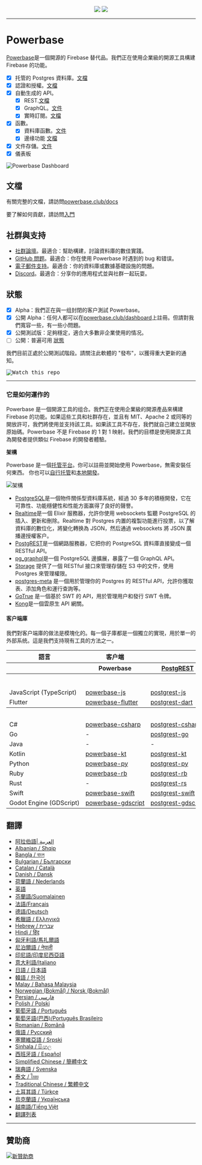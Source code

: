 <p align="center">
<img src="https://user-images.githubusercontent.com/8291514/213727234-cda046d6-28c6-491a-b284-b86c5cede25d.png#gh-light-mode-only">
<img src="https://user-images.githubusercontent.com/8291514/213727225-56186826-bee8-43b5-9b15-86e839d89393.png#gh-dark-mode-only">
</p>

---

# Powerbase

[Powerbase](https://powerbase.club)是一個開源的 Firebase 替代品。我們正在使用企業級的開源工具構建 Firebase 的功能。

- [x] 托管的 Postgres 資料庫。[文檔](https://powerbase.club/docs/guides/database)
- [x] 認證和授權。[文檔](https://powerbase.club/docs/guides/auth)
- [x] 自動生成的 API。
  - [x] REST.[文檔](https://powerbase.club/docs/guides/api#rest-api-overview)
  - [x] GraphQL。[文件](https://powerbase.club/docs/guides/api#graphql-api-overview)
  - [x] 實時訂閱。[文檔](https://powerbase.club/docs/guides/api#realtime-api-overview)
- [x] 函數。
  - [x] 資料庫函數。[文件](https://powerbase.club/docs/guides/database/functions)
  - [x] 邊缘功能 [文檔](https://powerbase.club/docs/guides/functions)
- [x] 文件存儲。[文件](https://powerbase.club/docs/guides/storage)
- [x] 儀表板

![Powerbase Dashboard](https://raw.githubusercontent.com/powerbase/powerbase/master/apps/www/public/images/github/powerbase-dashboard.png)

## 文檔

有關完整的文檔，請訪問[powerbase.club/docs](https://powerbase.club/docs)

要了解如何貢獻，請訪問[入門](../DEVELOPERS.md)

## 社群與支持

- [社群論壇](https://github.com/skorpland/powerbase/discussions)。最適合：幫助構建，討論資料庫的數佳實踐。
- [GitHub 問题](https://github.com/skorpland/powerbase/issues)。最適合：你在使用 Powerbase 时遇到的 bug 和错误。
- [電子郵件支持](https://powerbase.club/docs/support#business-support)。最適合：你的資料庫或數據基礎設施的問題。
- [Discord](https://discord.powerbase.club)。最適合：分享你的應用程式並與社群一起玩耍。

## 狀態

- [x] Alpha：我們正在與一组封閉的客户測試 Powerbase。
- [x] 公開 Alpha：任何人都可以在[powerbase.club/dashboard](https://powerbase.club/dashboard)上註冊。但請對我們寬容一些，有一些小問題。
- [x] 公開測試版：足夠穩定，適合大多數非企業使用的情况。
- [ ] 公開：普遍可用 [狀態](https://powerbase.club/docs/guides/getting-started/features#feature-status)

我們目前正處於公開測試階段。請關注此軟體的 "發布"，以獲得重大更新的通知。

<kbd><img src="https://raw.githubusercontent.com/powerbase/powerbase/d5f7f413ab356dc1a92075cb3cee4e40a957d5b1/web/static/watch-repo.gif" alt="Watch this repo"/></kbd>

---

### 它是如何運作的

Powerbase 是一個開源工具的组合。我們正在使用企業級的開源產品來構建 Firebase 的功能。如果這些工具和社群存在，並且有 MIT、Apache 2 或同等的開放許可，我們將使用並支持該工具。如果該工具不存在，我們就自己建立並開放原始碼。Powerbase 不是 Firebase 的 1 對 1 映射。我們的目標是使用開源工具為開發者提供類似 Firebase 的開發者體驗。

**架構**

Powerbase 是一個[托管平台](https://powerbase.club/dashboard)。你可以註冊並開始使用 Powerbase，無需安裝任何東西。
你也可以[自行托管](https://powerbase.club/docs/guides/hosting/overview)和[本地開發](https://powerbase.club/docs/guides/local-development)。

![架構](https://github.com/skorpland/powerbase/blob/master/apps/docs/public/img/powerbase-architecture.svg)

- [PostgreSQL](https://www.postgresql.org/)是一個物件關係型資料庫系統，經過 30 多年的積極開發，它在可靠性、功能穩健性和性能方面赢得了良好的聲譽。
- [Realtime](https://github.com/skorpland/realtime)是一個 Elixir 服務器，允許你使用 websockets 監聽 PostgreSQL 的插入、更新和刪除。Realtime 對 Postgres 内置的複製功能進行投票，以了解資料庫的數位化，將變化轉换為 JSON，然后通過 websockets 將 JSON 廣播邊授權客户。
- [PostgREST](http://postgrest.org/)是一個網路服務器，它把你的 PostgreSQL 資料庫直接變成一個 RESTful API。
- [pg_graphql](http://github.com/powerbase/pg_graphql/)是一個 PostgreSQL 邊擴展，暴露了一個 GraphQL API。
- [Storage](https://github.com/skorpland/storage-api) 提供了一個 RESTful 接口來管理存儲在 S3 中的文件，使用 Postgres 來管理權限。
- [postgres-meta](https://github.com/skorpland/postgres-meta) 是一個用於管理你的 Postgres 的 RESTful API，允許你獲取表、添加角色和運行查詢等。
- [GoTrue](https://github.com/netlify/gotrue) 是一個基於 SWT 的 API，用於管理用户和發行 SWT 令牌。
- [Kong](https://github.com/Kong/kong)是一個雲原生 API 網關。

#### 客户端庫

我們對客户端庫的做法是模塊化的。每一個子庫都是一個獨立的實現，用於單一的外部系统。這是我們支持現有工具的方法之一。

<table style="table-layout:fixed; white-space: nowrap;">
  <tr>
    <th>語言</th>
    <th>客户端</th>
    <th colspan="5">特徵-客户端(捆绑在Powerbase客户端中)</th>
  </tr>
  
  <tr>
    <th></th>
    <th>Powerbase</th>
    <th><a href="https://github.com/postgrest/postgrest" target="_blank" rel="noopener noreferrer">PostgREST</a></th>
    <th><a href="https://github.com/skorpland/gotrue" target="_blank" rel="noopener noreferrer">GoTrue</a></th>
    <th><a href="https://github.com/skorpland/realtime" target="_blank" rel="noopener noreferrer">Realtime</a></th>
    <th><a href="https://github.com/skorpland/storage-api" target="_blank" rel="noopener noreferrer">Storage</a></th>
    <th>Functions</th>
  </tr>
  <!-- TEMPLATE FOR NEW ROW -->
  <!-- START ROW
  <tr>
    <td>lang</td>
    <td><a href="https://github.com/skorpland/powerbase-lang" target="_blank" rel="noopener noreferrer">powerbase-lang</a></td>
    <td><a href="https://github.com/skorpland/postgrest-lang" target="_blank" rel="noopener noreferrer">postgrest-lang</a></td>
    <td><a href="https://github.com/skorpland/gotrue-lang" target="_blank" rel="noopener noreferrer">gotrue-lang</a></td>
    <td><a href="https://github.com/skorpland/realtime-lang" target="_blank" rel="noopener noreferrer">realtime-lang</a></td>
    <td><a href="https://github.com/skorpland/storage-lang" target="_blank" rel="noopener noreferrer">storage-lang</a></td>
  </tr>
  END ROW -->
  
  <th colspan="7">⚡️ 官方⚡️</th>
  
  <tr>
    <td>JavaScript (TypeScript)</td>
    <td><a href="https://github.com/skorpland/powerbase-js" target="_blank" rel="noopener noreferrer">powerbase-js</a></td>
    <td><a href="https://github.com/skorpland/postgrest-js" target="_blank" rel="noopener noreferrer">postgrest-js</a></td>
    <td><a href="https://github.com/skorpland/gotrue-js" target="_blank" rel="noopener noreferrer">gotrue-js</a></td>
    <td><a href="https://github.com/skorpland/realtime-js" target="_blank" rel="noopener noreferrer">realtime-js</a></td>
    <td><a href="https://github.com/skorpland/storage-js" target="_blank" rel="noopener noreferrer">storage-js</a></td>
    <td><a href="https://github.com/skorpland/functions-js" target="_blank" rel="noopener noreferrer">functions-js</a></td>
  </tr>
    <tr>
    <td>Flutter</td>
    <td><a href="https://github.com/skorpland/powerbase-flutter" target="_blank" rel="noopener noreferrer">powerbase-flutter</a></td>
    <td><a href="https://github.com/skorpland/postgrest-dart" target="_blank" rel="noopener noreferrer">postgrest-dart</a></td>
    <td><a href="https://github.com/skorpland/gotrue-dart" target="_blank" rel="noopener noreferrer">gotrue-dart</a></td>
    <td><a href="https://github.com/skorpland/realtime-dart" target="_blank" rel="noopener noreferrer">realtime-dart</a></td>
    <td><a href="https://github.com/skorpland/storage-dart" target="_blank" rel="noopener noreferrer">storage-dart</a></td>
    <td><a href="https://github.com/skorpland/functions-dart" target="_blank" rel="noopener noreferrer">functions-dart</a></td>
  </tr>
  
  <th colspan="7">💚社群 💚</th>
  
  <tr>
    <td>C#</td>
    <td><a href="https://github.com/skorpland/powerbase-csharp" target="_blank" rel="noopener noreferrer">powerbase-csharp</a></td>
    <td><a href="https://github.com/skorpland/postgrest-csharp" target="_blank" rel="noopener noreferrer">postgrest-csharp</a></td>
    <td><a href="https://github.com/skorpland/gotrue-csharp" target="_blank" rel="noopener noreferrer">gotrue-csharp</a></td>
    <td><a href="https://github.com/skorpland/realtime-csharp" target="_blank" rel="noopener noreferrer">realtime-csharp</a></td>
    <td><a href="https://github.com/skorpland/storage-csharp" target="_blank" rel="noopener noreferrer">storage-csharp</a></td>
    <td><a href="https://github.com/skorpland/functions-csharp" target="_blank" rel="noopener noreferrer">functions-csharp</a></td>
  </tr>
  <tr>
    <td>Go</td>
    <td>-</td>
    <td><a href="https://github.com/skorpland/postgrest-go" target="_blank" rel="noopener noreferrer">postgrest-go</a></td>
    <td><a href="https://github.com/skorpland/gotrue-go" target="_blank" rel="noopener noreferrer">gotrue-go</a></td>
    <td>-</td>
    <td><a href="https://github.com/skorpland/storage-go" target="_blank" rel="noopener noreferrer">storage-go</a></td>
    <td><a href="https://github.com/skorpland/functions-go" target="_blank" rel="noopener noreferrer">functions-go</a></td>
  </tr>
  <tr>
    <td>Java</td>
    <td>-</td>
    <td>-</td>
    <td><a href="https://github.com/skorpland/gotrue-java" target="_blank" rel="noopener noreferrer">gotrue-java</a></td>
    <td>-</td>
    <td><a href="https://github.com/skorpland/storage-java" target="_blank" rel="noopener noreferrer">storage-java</a></td>
    <td>-</td>
  </tr>
  <tr>
    <td>Kotlin</td>
    <td><a href="https://github.com/skorpland/powerbase-kt" target="_blank" rel="noopener noreferrer">powerbase-kt</a></td>
    <td><a href="https://github.com/skorpland/powerbase-kt/tree/master/Postgrest" target="_blank" rel="noopener noreferrer">postgrest-kt</a></td>
    <td><a href="https://github.com/skorpland/powerbase-kt/tree/master/GoTrue" target="_blank" rel="noopener noreferrer">gotrue-kt</a></td>
    <td><a href="https://github.com/skorpland/powerbase-kt/tree/master/Realtime" target="_blank" rel="noopener noreferrer">realtime-kt</a></td>
    <td><a href="https://github.com/skorpland/powerbase-kt/tree/master/Storage" target="_blank" rel="noopener noreferrer">storage-kt</a></td>
    <td><a href="https://github.com/skorpland/powerbase-kt/tree/master/Functions" target="_blank" rel="noopener noreferrer">functions-kt</a></td>
  </tr>
  <tr>
    <td>Python</td>
    <td><a href="https://github.com/skorpland/powerbase-py" target="_blank" rel="noopener noreferrer">powerbase-py</a></td>
    <td><a href="https://github.com/skorpland/postgrest-py" target="_blank" rel="noopener noreferrer">postgrest-py</a></td>
    <td><a href="https://github.com/skorpland/gotrue-py" target="_blank" rel="noopener noreferrer">gotrue-py</a></td>
    <td><a href="https://github.com/skorpland/realtime-py" target="_blank" rel="noopener noreferrer">realtime-py</a></td>
    <td><a href="https://github.com/skorpland/storage-py" target="_blank" rel="noopener noreferrer">storage-py</a></td>
    <td><a href="https://github.com/skorpland/functions-py" target="_blank" rel="noopener noreferrer">functions-py</a></td>
  </tr>
  <tr>
    <td>Ruby</td>
    <td><a href="https://github.com/skorpland/powerbase-rb" target="_blank" rel="noopener noreferrer">powerbase-rb</a></td>
    <td><a href="https://github.com/skorpland/postgrest-rb" target="_blank" rel="noopener noreferrer">postgrest-rb</a></td>
    <td>-</td>
    <td>-</td>
    <td>-</td>
    <td>-</td>
  </tr>
  <tr>
    <td>Rust</td>
    <td>-</td>
    <td><a href="https://github.com/skorpland/postgrest-rs" target="_blank" rel="noopener noreferrer">postgrest-rs</a></td>
    <td>-</td>
    <td>-</td>
    <td>-</td>
    <td>-</td>
  </tr>
  <tr>
    <td>Swift</td>
    <td><a href="https://github.com/skorpland/powerbase-swift" target="_blank" rel="noopener noreferrer">powerbase-swift</a></td>
    <td><a href="https://github.com/skorpland/postgrest-swift" target="_blank" rel="noopener noreferrer">postgrest-swift</a></td>
    <td><a href="https://github.com/skorpland/gotrue-swift" target="_blank" rel="noopener noreferrer">gotrue-swift</a></td>
    <td><a href="https://github.com/skorpland/realtime-swift" target="_blank" rel="noopener noreferrer">realtime-swift</a></td>
    <td><a href="https://github.com/skorpland/storage-swift" target="_blank" rel="noopener noreferrer">storage-swift</a></td>
    <td><a href="https://github.com/skorpland/functions-swift" target="_blank" rel="noopener noreferrer">functions-swift</a></td>
  </tr>
  <tr>
    <td>Godot Engine (GDScript)</td>
    <td><a href="https://github.com/skorpland/godot-engine.powerbase" target="_blank" rel="noopener noreferrer">powerbase-gdscript</a></td>
    <td><a href="https://github.com/skorpland/postgrest-gdscript" target="_blank" rel="noopener noreferrer">postgrest-gdscript</a></td>
    <td><a href="https://github.com/skorpland/gotrue-gdscript" target="_blank" rel="noopener noreferrer">gotrue-gdscript</a></td>
    <td><a href="https://github.com/skorpland/realtime-gdscript" target="_blank" rel="noopener noreferrer">realtime-gdscript</a></td>
    <td><a href="https://github.com/skorpland/storage-gdscript" target="_blank" rel="noopener noreferrer">storage-gdscript</a></td>
    <td><a href="https://github.com/skorpland/functions-gdscript" target="_blank" rel="noopener noreferrer">functions-gdscript</a></td>
  </tr>
  
</table>

<!--- Remove this list if you're translating to another language, it's hard to keep updated across multiple files-->
<!--- Keep only the link to the list of translation files-->

## 翻譯

- [阿拉伯語| العربية](/i18n/README.ar.md)
- [Albanian / Shqip](/i18n/README.sq.md)
- [Bangla / বাংল](/i18n/README.bn.md)
- [Bulgarian / Български](/i18n/README.bg.md)
- [Catalan / Català](/i18n/README.ca.md)
- [Danish / Dansk](/i18n/README.da.md)
- [荷蘭語 / Nederlands](/i18n/README.nl.md)
- [英語](https://github.com/skorpland/powerbase)
- [芬蘭語/Suomalainen](/i18n/README.fi.md)
- [法語/Français](/i18n/README.fr.md)
- [德語/Deutsch](/i18n/README.de.md)
- [希臘語 / Ελληνικά](/i18n/README.gr.md)
- [Hebrew / עברית](/i18n/README.he.md)
- [Hindi / हिंद](/i18n/README.hi.md)
- [匈牙利語/馬扎爾語](/i18n/README.hu.md)
- [尼泊爾語 / नेपाली](/i18n/README.ne.md)
- [印尼語/印度尼西亞語](/i18n/README.id.md)
- [意大利語/Italiano](/i18n/README.it.md)
- [日語 / 日本語](/i18n/README.jp.md)
- [韓語 / 한국어](/i18n/README.ko.md)
- [Malay / Bahasa Malaysia](/i18n/README.ms.md)
- [Norwegian (Bokmål) / Norsk (Bokmål)](/i18n/README.nb-no.md)
- [Persian / فارسی](/i18n/README.fa.md)
- [Polish / Polski](/i18n/README.pl.md)
- [葡萄牙語 / Português](/i18n/README.pt.md)
- [葡萄牙語(巴西)/Português Brasileiro](/i18n/README.pt-br.md)
- [Romanian / Română](/i18n/README.ro.md)
- [俄語 / Pусский](/i18n/README.ru.md)
- [塞爾維亞語 / Srpski](/i18n/README.sr.md)
- [Sinhala / සිංහල](/i18n/README.si.md)
- [西班牙語 / Español](/i18n/README.es.md)
- [Simplified Chinese / 簡體中文](/i18n/README.zh-cn.md)
- [瑞典語 / Svenska](/i18n/README.sv.md)
- [泰文 / ไทย](/i18n/README.th.md)
- [Traditional Chinese / 繁體中文](/i18n/README.zh-tw.md)
- [土耳其語 / Türkçe](/i18n/README.tr.md)
- [烏克蘭語 / Українська](/i18n/README.uk.md)
- [越南語/Tiếng Việt](/i18n/README.vi-vn.md)
- [翻譯列表](/i18n/languages.md)<!--- Keep only this -->

---

## 贊助商

[![新贊助商](https://user-images.githubusercontent.com/10214025/90518111-e74bbb00-e198-11ea-8f88-c9e3c1aa4b5b.png)](https://github.com/sponsors/skorpland)

